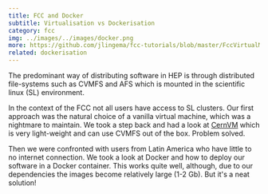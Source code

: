 ```yaml
---
title: FCC and Docker
subtitle: Virtualisation vs Dockerisation
category: fcc
img: ../images/../images/docker.png
more: https://github.com/jlingema/fcc-tutorials/blob/master/FccVirtualMachine.md
related: dockerisation
---
```


The predominant way of distributing software in HEP is through distributed file-systems such as CVMFS and AFS which is
mounted in the scientific linux (SL) environment.

In the context of the FCC not all users have access to SL clusters. Our first approach was the natural choice of a
vanilla virtual machine, which was a nightmare to maintain. We took a step back and had a look at
[CernVM](https://cernvm.cern.ch/) which is very light-weight and can use CVMFS out of the box. Problem solved.

Then we were confronted with users from Latin America who have little to no internet connection. We took a look at Docker
and how to deploy our software in a Docker container. This works quite well, although, due to our dependencies the images
become relatively large (1-2 Gb). But it's a neat solution!
